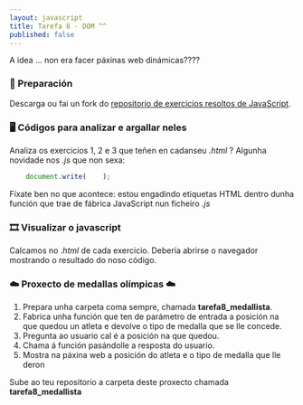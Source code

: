```yaml
---
layout: javascript
title: Tarefa 8 - DOM ^^
published: false
---
```

A idea ... non era facer páxinas web dinámicas????

### 🧺 Preparación

Descarga ou fai un fork do [repositorio de exercicios resoltos de JavaScript](https://github.com/irocho/exerciciosJavascript).

### 🖥 Códigos para analizar e argallar neles

Analiza os exercicios 1, 2 e 3 que teñen en cadanseu *.html* ? Algunha novidade nos  *.js*  que non sexa:

```js
    document.write(    );
```

 Fíxate ben no que acontece: estou engadindo etiquetas HTML dentro dunha función que trae de fábrica JavaScript nun ficheiro *.js*

### 🎞 Visualizar o javascript

Calcamos no *.html*  de cada exercicio. Debería abrirse o navegador mostrando o resultado do noso código.

### ☁️   Proxecto de medallas olímpicas  ☁️

1. Prepara unha carpeta coma sempre, chamada **tarefa8_medallista**.
2. Fabrica unha función que ten de parámetro  de entrada a posición na que quedou un atleta e devolve o tipo de medalla que se lle concede.
3. Pregunta ao usuario cal é a posición na que quedou.
4. Chama á función pasándolle a resposta do usuario.
5. Mostra na páxina web a posición do atleta e  o tipo de medalla que lle deron

Sube ao teu repositorio a carpeta deste proxecto chamada **tarefa8_medallista**
